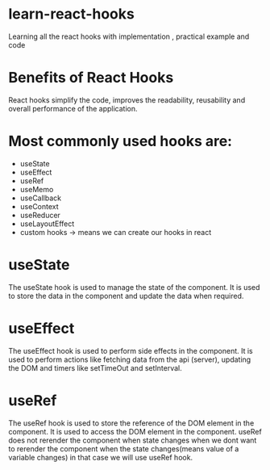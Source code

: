 # learn-react-hooks
Learning all the react hooks with implementation , practical example and code

# Benefits of React Hooks
React hooks simplify the code, improves the readability, reusability and overall performance of the application.

# Most commonly used hooks are:

* useState
* useEffect
* useRef
* useMemo
* useCallback
* useContext
* useReducer
* useLayoutEffect
* custom hooks -> means we can create our hooks in react


# useState
The useState hook is used to manage the state of the component. It is used to store the data in the component and update the data when required.

# useEffect
The useEffect hook is used to perform side effects in the component. It is used to perform actions like fetching data from the api (server), updating the DOM and timers like setTimeOut and setInterval.

# useRef
The useRef hook is used to store the reference of the DOM element in the component. It is used to access the DOM element in the component.
useRef does not rerender the component when state changes
when we dont want to rerender the component when the state changes(means value of a variable changes) in that case we will use useRef hook.